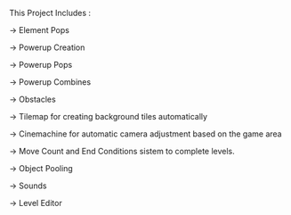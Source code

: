 This Project Includes :

-> Element Pops

-> Powerup Creation

-> Powerup Pops

-> Powerup Combines

-> Obstacles

-> Tilemap for creating background tiles automatically

-> Cinemachine for automatic camera adjustment based on the game area

-> Move Count and End Conditions sistem to complete levels.

-> Object Pooling

-> Sounds

-> Level Editor

